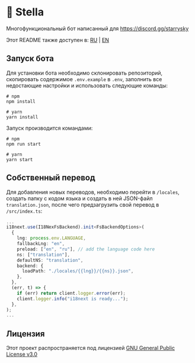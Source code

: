 # 💫 Stella

Многофункциональный бот написанный для https://discord.gg/starrysky

Этот README также доступен в: [RU](README_ru.md) | [EN](README.md)

## Запуск бота

Для установки бота необходимо склонировать репозиторий, скопировать содержимое `.env.example` в `.env`, заполнить все недостающие настройки и использовать следующие команды:

```
# npm
npm install

# yarn
yarn install
```

Запуск производится командами:

```
# npm
npm run start

# yarn
yarn start
```

## Собственный перевод

Для добавления новых переводов, необходимо перейти в `/locales`,
создать папку с кодом языка
и создать в ней JSON-файл `translation.json`, после чего
предзагрузить свой перевод в `/src/index.ts`:

```ts
...
i18next.use(I18NexFsBackend).init<FsBackendOptions>(
  {
    lng: process.env.LANGUAGE,
    fallbackLng: "en",
    preload: ["en", "ru"], // add the language code here
    ns: ["translation"],
    defaultNS: "translation",
    backend: {
      loadPath: "./locales/{{lng}}/{{ns}}.json",
    },
  },
  (err, t) => {
    if (err) return client.logger.error(err);
    client.logger.info("i18next is ready...");
  },
);
...
```

## Лицензия

Этот проект распространяется под лицензией [GNU General Public License v3.0][license]

[license]: https://github.com/nikkoxd/stella/blob/main/LICENSE
